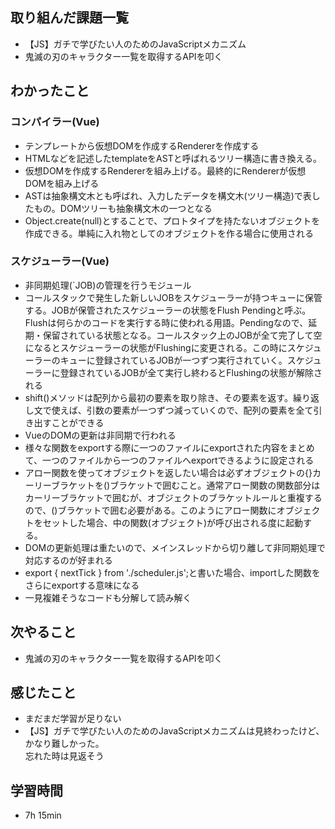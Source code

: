 ## 取り組んだ課題一覧
- 【JS】ガチで学びたい人のためのJavaScriptメカニズム
- 鬼滅の刃のキャラクター一覧を取得するAPIを叩く
## わかったこと
### コンパイラー(Vue)
- テンプレートから仮想DOMを作成するRendererを作成する
- HTMLなどを記述したtemplateをASTと呼ばれるツリー構造に書き換える。
- 仮想DOMを作成するRendererを組み上げる。最終的にRendererが仮想DOMを組み上げる
- ASTは抽象構文木とも呼ばれ、入力したデータを構文木(ツリー構造)で表したもの。DOMツリーも抽象構文木の一つとなる
- Object.create(null)とすることで、プロトタイプを持たないオブジェクトを作成できる。単純に入れ物としてのオブジェクトを作る場合に使用される
### スケジューラー(Vue)
- 非同期処理(`JOB)の管理を行うモジュール
- コールスタックで発生した新しいJOBをスケジューラーが持つキューに保管する。JOBが保管されたスケジューラーの状態をFlush Pendingと呼ぶ。Flushは何らかのコードを実行する時に使われる用語。Pendingなので、延期・保留されている状態となる。コールスタック上のJOBが全て完了して空になるとスケジューラーの状態がFlushingに変更される。この時にスケジューラーのキューに登録されているJOBが一つずつ実行されていく。スケジューラーに登録されているJOBが全て実行し終わるとFlushingの状態が解除される
- shift()メソッドは配列から最初の要素を取り除き、その要素を返す。繰り返し文で使えば、引数の要素が一つずつ減っていくので、配列の要素を全て引き出すことができる
- VueのDOMの更新は非同期で行われる
- 様々な関数をexportする際に一つのファイルにexportされた内容をまとめて、一つのファイルから一つのファイルへexportできるように設定される
- アロー関数を使ってオブジェクトを返したい場合は必ずオブジェクトの{}カーリーブラケットを()ブラケットで囲むこと。通常アロー関数の関数部分はカーリーブラケットで囲むが、オブジェクトのブラケットルールと重複するので、()ブラケットで囲む必要がある。このようにアロー関数にオブジェクトをセットした場合、中の関数(オブジェクト)が呼び出される度に起動する。
- DOMの更新処理は重たいので、メインスレッドから切り離して非同期処理で対応するのが好まれる
- export { nextTick } from './scheduler.js';と書いた場合、importした関数をさらにexportする意味になる
- 一見複雑そうなコードも分解して読み解く
## 次やること
- 鬼滅の刃のキャラクター一覧を取得するAPIを叩く
## 感じたこと
- まだまだ学習が足りない
- 【JS】ガチで学びたい人のためのJavaScriptメカニズムは見終わったけど、かなり難しかった。   
忘れた時は見返そう
## 学習時間
- 7h 15min